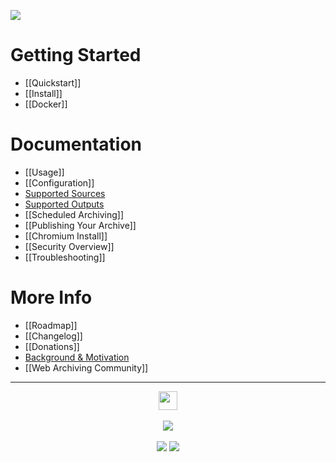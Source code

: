 [![](https://i.imgur.com/PVO88AZ.png)](Home)

# Getting Started

 - [[Quickstart]]
 - [[Install]]
 - [[Docker]]

# Documentation

 - [[Usage]]
 - [[Configuration]]
 - [Supported Sources](https://github.com/pirate/ArchiveBox#can-import-links-from-many-formats)
 - [Supported Outputs](https://github.com/pirate/ArchiveBox#saves-lots-of-useful-stuff-for-each-imported-link)
 - [[Scheduled Archiving]]
 - [[Publishing Your Archive]]
 - [[Chromium Install]]
 - [[Security Overview]]
 - [[Troubleshooting]]

# More Info

 - [[Roadmap]]
 - [[Changelog]]
 - [[Donations]]
 - [Background & Motivation](https://github.com/pirate/ArchiveBox#background--motivation)
 - [[Web Archiving Community]]

---

<p align="center">
  <a href="https://archivebox.io"><img src="https://i.imgur.com/4nkFjdv.png" height="30px"/></a><br/><br/>
  <a href="http://webchat.freenode.net?channels=ArchiveBox&uio=d4"><img src="https://img.shields.io/badge/Community_Chat-IRC-%23E6FFED.svg"/></a><br/><br/>
  <a href="https://twitter.com/thesquashSH"><img src="https://img.shields.io/twitter/url/http/shields.io.svg?style=social"/></a>
  <a href="https://www.patreon.com/theSquashSH"><img src="https://img.shields.io/badge/Donate-Patreon-%23DD5D76.svg"/></a>
</p>